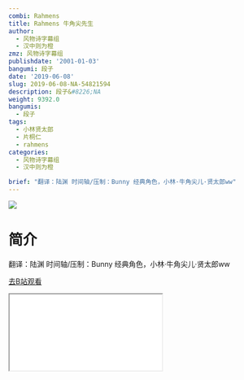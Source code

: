 ```yaml
---
combi: Rahmens
title: Rahmens 牛角尖先生
author:
  - 风物诗字幕组
  - 汉中则为橙
zmz: 风物诗字幕组
publishdate: '2001-01-03'
bangumi: 段子
date: '2019-06-08'
slug: 2019-06-08-NA-54821594
description: 段子&#8226;NA
weight: 9392.0
bangumis:
  - 段子
tags:
  - 小林贤太郎
  - 片桐仁
  - rahmens
categories:
  - 风物诗字幕组
  - 汉中则为橙

brief: "翻译：陆渊 时间轴/压制：Bunny 经典角色，小林·牛角尖儿·贤太郎ww"
---
```

![](https://raw.githubusercontent.com/tcgriffith/owaraisite/master/static/tmpimg/7fd4a7912112fdbe32aec4b9361bdd70932c9305.jpg.480.jpg)
# 简介  
翻译：陆渊 时间轴/压制：Bunny
经典角色，小林·牛角尖儿·贤太郎ww  

[去B站观看](https://www.bilibili.com/video/av54821594/)
<div class ="resp-container"><iframe class="testiframe" src="//player.bilibili.com/player.html?aid=54821594"", scrolling="no", allowfullscreen="true" > </iframe></div> 
